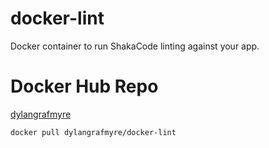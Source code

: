 # docker-lint
Docker container to run ShakaCode linting against your app.

# Docker Hub Repo
[dylangrafmyre](https://hub.docker.com/r/dylangrafmyre/docker-lint/)

`docker pull dylangrafmyre/docker-lint`
